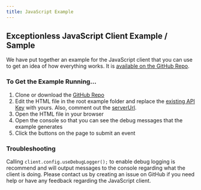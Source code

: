 ```yaml
---
title: JavaScript Example
---
```

## Exceptionless JavaScript Client Example / Sample

We have put together an example for the JavaScript client that you can use to get an idea of how everything works. It is [available on the GitHub Repo](https://github.com/exceptionless/Exceptionless.JavaScript/tree/master/example).

### To Get the Example Running…
1. Clone or download the [GitHub Repo](https://github.com/exceptionless/Exceptionless.JavaScript/tree/master/example)
1. Edit the HTML file in the root example folder and replace the [existing API Key](https://github.com/exceptionless/Exceptionless.JavaScript/blob/master/example/index.html#L8) with yours. Also, comment out the [serverUrl](https://github.com/exceptionless/Exceptionless.JavaScript/blob/master/example/index.html#L16).
1. Open the HTML file in your browser
1. Open the console so that you can see the debug messages that the example generates
1. Click the buttons on the page to submit an event

### Troubleshooting
Calling `client.config.useDebugLogger();` to enable debug logging is recommend and will output messages to the console regarding what the client is doing. Please contact us by creating an issue on GitHub if you need help or have any feedback regarding the JavaScript client.